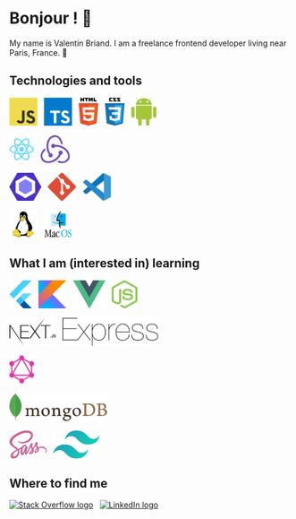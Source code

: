 # Bonjour ! 🥖

My name is Valentin Briand. I am a freelance frontend developer living near Paris, France. 🥐

## Technologies and tools

[<img src="./img/javascript.svg" alt="JavaScript logo" title="JavaScript" height="50em" />][tech_tools_anchor]
&nbsp;
[<img src="./img/typescript.svg" alt="TypeScript logo" title="TypeScript" height="50em" />][tech_tools_anchor]
&nbsp;
[<img src="./img/html5.svg" alt="HTML5 logo" title="HTML5" height="50em" />][tech_tools_anchor]
&nbsp;
[<img src="./img/css3.svg" alt="CSS3 logo" title="CSS3" height="50em" />][tech_tools_anchor]
&nbsp;
[<img src="./img/android.svg" alt="Android logo" title="Android" height="50em" />][tech_tools_anchor]

[<img src="./img/react.svg" alt="React.js / React Native logo" title="React.js / React Native" height="50em" />][tech_tools_anchor]
&nbsp;
[<img src="./img/redux.svg" alt="Redux logo" title="Redux" height="50em" />][tech_tools_anchor]

[<img src="./img/eslint.svg" alt="ESLint logo" title="ESLint" height="50em" />][tech_tools_anchor]
&nbsp;
[<img src="./img/git.svg" alt="git logo" title="git" height="50em" />][tech_tools_anchor]
&nbsp;
[<img src="./img/vscode.svg" alt="Visual Studio Code logo" title="Visual Studio Code" height="50em" />][tech_tools_anchor]

[<img src="./img/linux.svg" alt="Linux logo" title="GNU/Linux" height="50em" />][tech_tools_anchor]
&nbsp;
[<img src="./img/macos.svg" alt="macOS logo" title="macOS" height="50em" />][tech_tools_anchor]

## What I am (interested in) learning

[<img src="./img/flutter.svg" alt="Flutter logo" title="Flutter" height="50em" />][learning_anchor]
&nbsp;
[<img src="./img/kotlin.svg" alt="Kotlin logo" title="Kotlin" height="50em" />][learning_anchor]
&nbsp;
[<img src="./img/vuejs.svg" alt="Vue.js logo" title="Vue.js" height="50em" />][learning_anchor]
&nbsp;
[<img src="./img/nodejs.svg" alt="Node.js logo" title="Node.js" height="50em" />][learning_anchor]

[<img src="./img/nextjs.svg" alt="Next.js logo" title="Next.js" height="50em" />][learning_anchor]
&nbsp;
[<img src="./img/express.svg" alt="Express.js logo" title="Express.js" height="50em" />][learning_anchor]

[<img src="./img/graphql.svg" alt="GraphQL logo" title="GraphQL" height="50em" />][learning_anchor]

[<img src="./img/mongodb.svg" alt="MongoDB logo" title="MongoDB" height="50em" />][learning_anchor]

[<img src="./img/sass.svg" alt="Sass logo" title="Sass" height="50em" />][learning_anchor]
&nbsp;
[<img src="./img/tailwindcss.svg" alt="Tailwind CSS logo" title="Tailwind CSS" height="50em" />][learning_anchor]

## Where to find me

[![Stack Overflow logo](https://img.shields.io/badge/Stack%20Overflow-FE7A16?logo=stackoverflow&logoColor=FFFFFF "Stack Overflow")](https://stackoverflow.com/users/10927329/valentin-briand)
&nbsp;
[![LinkedIn logo](https://img.shields.io/badge/LinkedIn-0077B5?logo=linkedin&logoColor=FFFFFF "LinkedIn")](https://www.linkedin.com/in/valentinbriand42)

[tech_tools_anchor]: #technologies-and-tools
[learning_anchor]: #what-i-am-interested-in-learning
